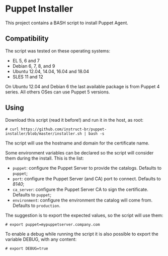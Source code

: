 # Puppet Installer

This project contains a BASH script to install Puppet Agent.

## Compatibility

The script was tested on these operating systems:

- EL 5, 6 and 7
- Debian 6, 7, 8, and 9
- Ubuntu 12.04, 14.04, 16.04 and 18.04
- SLES 11 and 12

On Ubuntu 12.04 and Debian 6 the last available package is from Puppet 4 series. All others OSes can use Puppet 5 versions.

## Using

Download this script (read it before!) and run it in the host, as root:

    # curl https://github.com/instruct-br/puppet-installer/blob/master/installer.sh | bash -s

The script will use the hostname and domain for the certificate name.

Some environment variables can be declared so the script will consider them during the install. This is the list:

- `puppet`: configure the Puppet Server to provide the catalogs. Defaults to `puppet`;
- `port`: configure the Puppet Server (and CA) port to connect. Defaults to *8140*;
- `ca_server`: configure the Puppet Server CA to sign the certificate. Defaults to `puppet`;
- `environment`: configure the environment the catalog will come from. Defaults to `production`.

The suggestion is to export the expected values, so the script will use them:

    # export puppet=mypuppetserver.company.com

To enable a debug while running the script it is also possible to export the variable DEBUG, with any content:

    # export DEBUG=true
